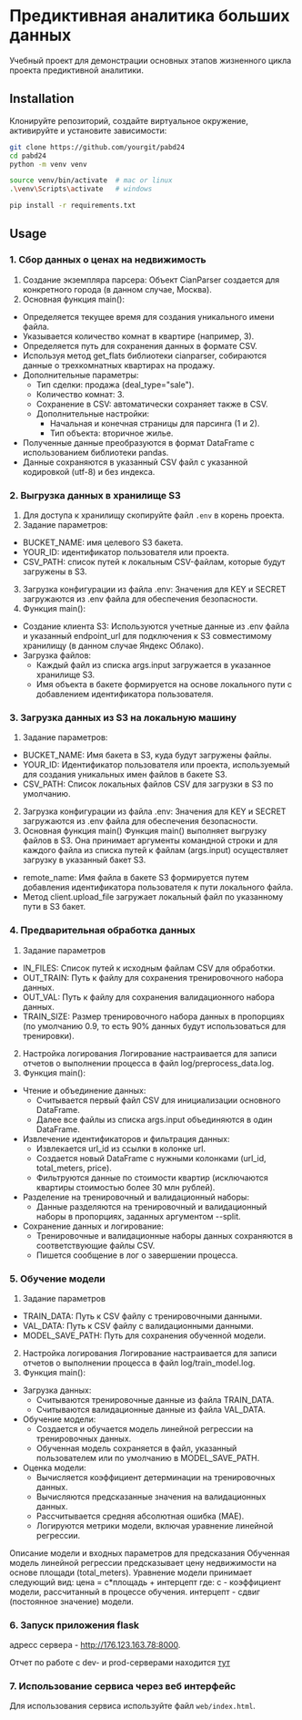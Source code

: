 # Предиктивная аналитика больших данных

Учебный проект для демонстрации основных этапов жизненного цикла проекта предиктивной аналитики.  

## Installation 

Клонируйте репозиторий, создайте виртуальное окружение, активируйте и установите зависимости:  

```sh
git clone https://github.com/yourgit/pabd24
cd pabd24
python -m venv venv

source venv/bin/activate  # mac or linux
.\venv\Scripts\activate   # windows

pip install -r requirements.txt
```

## Usage

### 1. Сбор данных о ценах на недвижимость 

1) Создание экземпляра парсера:
Объект CianParser создается для конкретного города (в данном случае, Москва).
2) Основная функция main():
  * Определяется текущее время для создания уникального имени файла.
  * Указывается количество комнат в квартире (например, 3).
  * Определяется путь для сохранения данных в формате CSV.
  * Используя метод get_flats библиотеки cianparser, собираются данные о трехкомнатных квартирах на продажу.
  * Дополнительные параметры:
    - Тип сделки: продажа (deal_type="sale").
    - Количество комнат: 3.
    - Сохранение в CSV: автоматически сохраняет также в CSV.
    - Дополнительные настройки:
      - Начальная и конечная страницы для парсинга (1 и 2).
      - Тип объекта: вторичное жилье.
  * Полученные данные преобразуются в формат DataFrame с использованием библиотеки pandas.
  * Данные сохраняются в указанный CSV файл с указанной кодировкой (utf-8) и без индекса.

### 2. Выгрузка данных в хранилище S3 

1) Для доступа к хранилищу скопируйте файл `.env` в корень проекта.  
2)  Задание параметров:
  * BUCKET_NAME: имя целевого S3 бакета.
  * YOUR_ID: идентификатор пользователя или проекта.
  * CSV_PATH: список путей к локальным CSV-файлам, которые будут загружены в S3.
3) Загрузка конфигурации из файла .env:
Значения для KEY и SECRET загружаются из .env файла для обеспечения безопасности.
4) Функция main():
  * Создание клиента S3: Используются учетные данные из .env файла и указанный endpoint_url для подключения к S3 совместимому хранилищу (в данном случае Яндекс Облако).
  * Загрузка файлов:
    - Каждый файл из списка args.input загружается в указанное хранилище S3.
    - Имя объекта в бакете формируется на основе локального пути с добавлением идентификатора пользователя.
### 3. Загрузка данных из S3 на локальную машину  
1) Задание параметров: 
  * BUCKET_NAME: Имя бакета в S3, куда будут загружены файлы.
  * YOUR_ID: Идентификатор пользователя или проекта, используемый для создания уникальных имен файлов в бакете S3.
  * CSV_PATH: Список локальных файлов CSV для загрузки в S3 по умолчанию.
2) Загрузка конфигурации из файла .env:
Значения для KEY и SECRET загружаются из .env файла для обеспечения безопасности.
3) Основная функция main()
Функция main() выполняет выгрузку файлов в S3. Она принимает аргументы командной строки и для каждого файла из списка путей к файлам (args.input) осуществляет загрузку в указанный бакет S3.
  * remote_name: Имя файла в бакете S3 формируется путем добавления идентификатора пользователя к пути локального файла.
  * Метод client.upload_file загружает локальный файл по указанному пути в S3 бакет.

### 4. Предварительная обработка данных  

1) Задание параметров
  * IN_FILES: Список путей к исходным файлам CSV для обработки.
  * OUT_TRAIN: Путь к файлу для сохранения тренировочного набора данных.
  * OUT_VAL: Путь к файлу для сохранения валидационного набора данных.
  * TRAIN_SIZE: Размер тренировочного набора данных в пропорциях (по умолчанию 0.9, то есть 90% данных будут использоваться для тренировки). 
2) Настройка логирования
Логирование настраивается для записи отчетов о выполнении процесса в файл log/preprocess_data.log.
3) Функция main():
  * Чтение и объединение данных:
    - Считывается первый файл CSV для инициализации основного DataFrame.
    - Далее все файлы из списка args.input объединяются в один DataFrame.
  * Извлечение идентификаторов и фильтрация данных:
    - Извлекается url_id из ссылки в колонке url.
    - Создается новый DataFrame с нужными колонками (url_id, total_meters, price).
    - Фильтруются данные по стоимости квартир (исключаются квартиры стоимостью более 30 млн рублей).
  * Разделение на тренировочный и валидационный наборы:
    - Данные разделяются на тренировочный и валидационный наборы в пропорциях, заданных аргументом --split.
  * Сохранение данных и логирование:
    - Тренировочные и валидационные наборы данных сохраняются в соответствующие файлы CSV.
    - Пишется сообщение в лог о завершении процесса.

### 5. Обучение модели 

1) Задание параметров
  * TRAIN_DATA: Путь к CSV файлу с тренировочными данными.
  * VAL_DATA: Путь к CSV файлу с валидационными данными.
  * MODEL_SAVE_PATH: Путь для сохранения обученной модели.
2) Настройка логирования
Логирование настраивается для записи отчетов о выполнении процесса в файл log/train_model.log.
3) Функция main():
  * Загрузка данных:
    - Считываются тренировочные данные из файла TRAIN_DATA.
    - Считываются валидационные данные из файла VAL_DATA. 
  * Обучение модели:
    - Создается и обучается модель линейной регрессии на тренировочных данных.
    - Обученная модель сохраняется в файл, указанный пользователем или по умолчанию в MODEL_SAVE_PATH.
  * Оценка модели:
    - Вычисляется коэффициент детерминации  на тренировочных данных.
    - Вычисляются предсказанные значения на валидационных данных.
    - Рассчитывается средняя абсолютная ошибка (MAE).
    - Логируются метрики модели, включая уравнение линейной регрессии.

Описание модели и входных параметров для предсказания
Обученная модель линейной регрессии предсказывает цену недвижимости на основе площади (total_meters). Уравнение модели принимает следующий вид:
цена = с*площадь + интерцепт
где:
c - коэффициент модели, рассчитанный в процессе обучения.
интерцепт - сдвиг (постоянное значение) модели.

### 6. Запуск приложения flask 

адресс сервера - http://176.123.163.78:8000.

Отчет по работе с dev- и prod-серверами находится [тут](docs/report_3.md)

### 7. Использование сервиса через веб интерфейс 

Для использования сервиса используйте файл `web/index.html`.  

